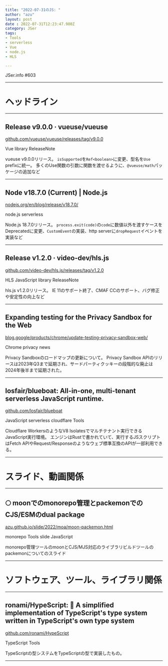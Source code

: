 ```yaml
---
title: "2022-07-31のJS: "
author: "azu"
layout: post
date : 2022-07-31T12:23:47.980Z
category: JSer
tags:
- Tools
- serverless
- Vue
- node.js
- HLS

---
```


JSer.info #603

----

<h1 class="site-genre">ヘッドライン</h1>

----

## Release v9.0.0 · vueuse/vueuse
[github.com/vueuse/vueuse/releases/tag/v9.0.0](https://github.com/vueuse/vueuse/releases/tag/v9.0.0 "Release v9.0.0 · vueuse/vueuse")
<p class="jser-tags jser-tag-icon"><span class="jser-tag">Vue</span> <span class="jser-tag">library</span> <span class="jser-tag">ReleaseNote</span></p>

vueuse v9.0.0リリース。
`isSupported`を`Ref<boolean>`に変更、型名を`Use` prefixに統一。
多くのUse関数の引数に関数を渡せるように、`@vueuse/math`パッケージの追加など


----

## Node v18.7.0 (Current) | Node.js
[nodejs.org/en/blog/release/v18.7.0/](https://nodejs.org/en/blog/release/v18.7.0/ "Node v18.7.0 (Current) | Node.js")
<p class="jser-tags jser-tag-icon"><span class="jser-tag">node.js</span> <span class="jser-tag">serverless</span></p>

Node.js 18.7.0リリース。
`process.exit(code)`の`code`に数値以外を渡すケースをDeprecatedに変更、`CustomEvent`の実装、http serverに`dropRequest`イベントを実装など


----

## Release v1.2.0 · video-dev/hls.js
[github.com/video-dev/hls.js/releases/tag/v1.2.0](https://github.com/video-dev/hls.js/releases/tag/v1.2.0 "Release v1.2.0 · video-dev/hls.js")
<p class="jser-tags jser-tag-icon"><span class="jser-tag">HLS</span> <span class="jser-tag">JavaScript</span> <span class="jser-tag">library</span> <span class="jser-tag">ReleaseNote</span></p>

hls.js v1.2.0リリース。
IE 11のサポート終了、CMAF CCのサポート、バグ修正や安定性の向上など


----

## Expanding testing for the Privacy Sandbox for the Web
[blog.google/products/chrome/update-testing-privacy-sandbox-web/](https://blog.google/products/chrome/update-testing-privacy-sandbox-web/ "Expanding testing for the Privacy Sandbox for the Web")
<p class="jser-tags jser-tag-icon"><span class="jser-tag">Chrome</span> <span class="jser-tag">privacy</span> <span class="jser-tag">news</span></p>

Privacy Sandboxのロードマップの更新について。
Privacy Sandbox APIのリリースは2023年Q3まで延期され、サードパーティクッキーの段階的な廃止は2024年後半まで延期された。


----

## losfair/blueboat: All-in-one, multi-tenant serverless JavaScript runtime.
[github.com/losfair/blueboat](https://github.com/losfair/blueboat "losfair/blueboat: All-in-one, multi-tenant serverless JavaScript runtime.")
<p class="jser-tags jser-tag-icon"><span class="jser-tag">JavaScript</span> <span class="jser-tag">serverless</span> <span class="jser-tag">cloudflare</span> <span class="jser-tag">Tools</span></p>

Cloudflare WorkersのようなV8 Isolatesでマルチテナント実行できるJavaScript実行環境。
エンジンはRustで書かれていて、実行するJSスクリプトはFetch APIやRequest/Responseのようなウェブ標準互換のAPIが一部利用できる。


----
<h1 class="site-genre">スライド、動画関係</h1>

----

## 🌕 moonでのmonorepo管理とpackemonでのCJS/ESMのdual package
[azu.github.io/slide/2022/moa/moon-packemon.html](https://azu.github.io/slide/2022/moa/moon-packemon.html "🌕 moonでのmonorepo管理とpackemonでのCJS/ESMのdual package")
<p class="jser-tags jser-tag-icon"><span class="jser-tag">monorepo</span> <span class="jser-tag">Tools</span> <span class="jser-tag">slide</span> <span class="jser-tag">JavaScript</span></p>

monorepo管理ツールのmoonとCJS/MJS対応のライブラリビルドツールのpackemonについてのスライド


----
<h1 class="site-genre">ソフトウェア、ツール、ライブラリ関係</h1>

----

## ronami/HypeScript: 🐬 A simplified implementation of TypeScript&#039;s type system written in TypeScript&#039;s own type system
[github.com/ronami/HypeScript](https://github.com/ronami/HypeScript "ronami/HypeScript: 🐬 A simplified implementation of TypeScript&#039;s type system written in TypeScript&#039;s own type system")
<p class="jser-tags jser-tag-icon"><span class="jser-tag">TypeScript</span> <span class="jser-tag">Tools</span></p>

TypeScriptの型システムをTypeScriptの型で実装したもの。


----
